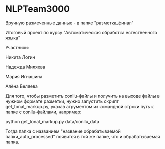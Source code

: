 # NLPTeam3000

Вручную размеченные данные - в папке "разметка_финал"



Итоговый проект по курсу "Автоматическая обработка естественного языка"

Участники:

Никита Логин

Надежда Миляева

Мария Игнашина

Алёна Беляева


Для того, чтобы разметить conllu-файлы и получить на выходе файлы в нужном формате разметки, нужно запустить скрипт get_tonal_markup.py, указав агрументом из командной строки путь к папке с conllu-файлами, например:

python get_tonal_markup.py data/conllu_data

Тогда папка с названием "название обрабатываемой папки_auto_processed" появится в той же папке, что и обрабатываемая папка.
